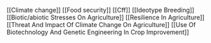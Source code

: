[[Climate change]]
[[Food security]]
[[Cff]]
[[Ideotype Breeding]]
[[Biotic/abiotic Stresses On Agriculture]]
[[Resilience In Agriculture]]
[[Threat And Impact Of Climate Change On Agriculture]]
[[Use Of Biotechnology And Genetic Engineering In Crop Improvement]]

